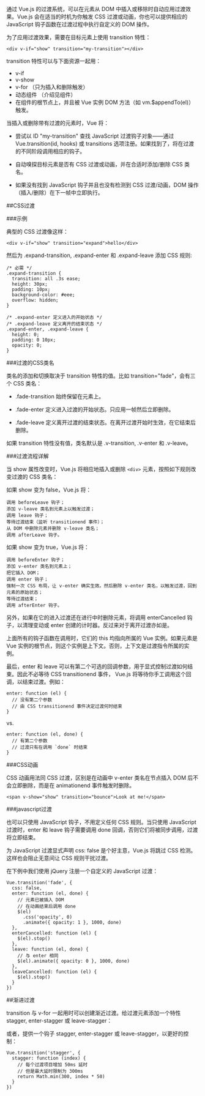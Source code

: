通过 Vue.js 的过渡系统，可以在元素从 DOM 中插入或移除时自动应用过渡效果。Vue.js 会在适当的时机为你触发 CSS 过渡或动画，你也可以提供相应的 JavaScript 钩子函数在过渡过程中执行自定义的 DOM 操作。

为了应用过渡效果，需要在目标元素上使用 transition 特性：

    <div v-if="show" transition="my-transition"></div>

transition 特性可以与下面资源一起用：

* v-if
* v-show
* v-for （只为插入和删除触发）
* 动态组件 （介绍见组件）
* 在组件的根节点上，并且被 Vue 实例 DOM 方法（如 vm.$appendTo(el)）触发。

当插入或删除带有过渡的元素时，Vue 将：

* 尝试以 ID "my-transition" 查找 JavaScript 过渡钩子对象——通过 Vue.transition(id, hooks) 或 transitions 选项注册。如果找到了，将在过渡的不同阶段调用相应的钩子。

* 自动嗅探目标元素是否有 CSS 过渡或动画，并在合适时添加/删除 CSS 类名。

* 如果没有找到 JavaScript 钩子并且也没有检测到 CSS 过渡/动画，DOM 操作（插入/删除）在下一帧中立即执行。

##CSS过渡

###示例

典型的 CSS 过渡像这样：

    <div v-if="show" transition="expand">hello</div>

然后为 .expand-transition, .expand-enter 和 .expand-leave 添加 CSS 规则:

    /* 必需 */
    .expand-transition {
      transition: all .3s ease;
      height: 30px;
      padding: 10px;
      background-color: #eee;
      overflow: hidden;
    }

    /* .expand-enter 定义进入的开始状态 */
    /* .expand-leave 定义离开的结束状态 */
    .expand-enter, .expand-leave {
      height: 0;
      padding: 0 10px;
      opacity: 0;
    }

###过渡的CSS类名

类名的添加和切换取决于 transition 特性的值。比如 transition="fade"，会有三个 CSS 类名：

* .fade-transition 始终保留在元素上。

* .fade-enter 定义进入过渡的开始状态。只应用一帧然后立即删除。

* .fade-leave 定义离开过渡的结束状态。在离开过渡开始时生效，在它结束后删除。

如果 transition 特性没有值，类名默认是 .v-transition, .v-enter 和 .v-leave。

###过渡流程详解

当 show 属性改变时，Vue.js 将相应地插入或删除 `<div>` 元素，按照如下规则改变过渡的 CSS 类名：

如果 show 变为 false，Vue.js 将：

    调用 beforeLeave 钩子；
    添加 v-leave 类名到元素上以触发过渡；
    调用 leave 钩子；
    等待过渡结束（监听 transitionend 事件）；
    从 DOM 中删除元素并删除 v-leave 类名；
    调用 afterLeave 钩子。

如果 show 变为 true，Vue.js 将：

    调用 beforeEnter 钩子；
    添加 v-enter 类名到元素上；
    把它插入 DOM；
    调用 enter 钩子；
    强制一次 CSS 布局，让 v-enter 确实生效。然后删除 v-enter 类名，以触发过渡，回到元素的原始状态；
    等待过渡结束；
    调用 afterEnter 钩子。

另外，如果在它的进入过渡还在进行中时删除元素，将调用 enterCancelled 钩子，以清理变动或 enter 创建的计时器。反过来对于离开过渡亦如是。

上面所有的钩子函数在调用时，它们的 this 均指向所属的 Vue 实例。如果元素是 Vue 实例的根节点，则这个实例是上下文。否则，上下文是过渡指令所属的实例。

最后，enter 和 leave 可以有第二个可选的回调参数，用于显式控制过渡如何结束。因此不必等待 CSS transitionend 事件， Vue.js 将等待你手工调用这个回调，以结束过渡。例如：

    enter: function (el) {
      // 没有第二个参数
      // 由 CSS transitionend 事件决定过渡何时结束
    }

vs.

    enter: function (el, done) {
      // 有第二个参数
      // 过渡只有在调用 `done` 时结束
    }

###CSS动画

CSS 动画用法同 CSS 过渡，区别是在动画中 v-enter 类名在节点插入 DOM 后不会立即删除，而是在 animationend 事件触发时删除。

    <span v-show="show" transition="bounce">Look at me!</span>

    

###javascript过渡

也可以只使用 JavaScript 钩子，不用定义任何 CSS 规则。当只使用 JavaScript 过渡时，enter 和 leave 钩子需要调用 done 回调，否则它们将被同步调用，过渡将立即结束。

为 JavaScript 过渡显式声明 css: false 是个好主意，Vue.js 将跳过 CSS 检测。这样也会阻止无意间让 CSS 规则干扰过渡。

在下例中我们使用 jQuery 注册一个自定义的 JavaScript 过渡：

    Vue.transition('fade', {
      css: false,
      enter: function (el, done) {
        // 元素已被插入 DOM
        // 在动画结束后调用 done
        $(el)
          .css('opacity', 0)
          .animate({ opacity: 1 }, 1000, done)
      },
      enterCancelled: function (el) {
        $(el).stop()
      },
      leave: function (el, done) {
        // 与 enter 相同
        $(el).animate({ opacity: 0 }, 1000, done)
      },
      leaveCancelled: function (el) {
        $(el).stop()
      }
    })

##渐进过渡

transition 与 v-for 一起用时可以创建渐近过渡。给过渡元素添加一个特性 stagger, enter-stagger 或 leave-stagger：

或者，提供一个钩子 stagger, enter-stagger 或 leave-stagger，以更好的控制：

    Vue.transition('stagger', {
      stagger: function (index) {
        // 每个过渡项目增加 50ms 延时
        // 但是最大延时限制为 300ms
        return Math.min(300, index * 50)
      }
    })
